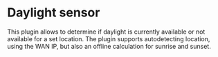 # Daylight sensor

This plugin allows to determine if daylight is currently available or not available for a set location.
The plugin supports autodetecting location, using the WAN IP, but also an offline calculation for sunrise 
and sunset.
